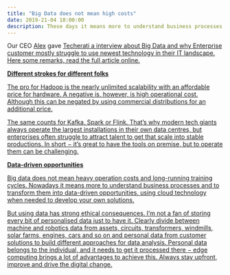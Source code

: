 ```yaml
---
title: "Big Data does not mean high costs"
date: 2019-21-04 18:00:00
description: These days it means more to understand business processes and to transform them into data-driven opportunities – using cloud technology when needed
---
```

Our CEO <a href="https://www.linkedin.com/in/alexanderalten/" target="_new">Alex</a> gave <a href="https://techerati.com" target="_new">Techerati</b> a interview about Big Data and why Enterprise customer mostly struggle to use newest technology in their IT landscape. Here some remarks, read the full <a href="https://techerati.com/features-hub/opinions/big-data-enterprise-it-eon-training/" target="_new">article</b> online.

__Different strokes for different folks__

The pro for Hadoop is the nearly unlimited scalability with an affordable price for hardware. A negative is, however, is high operational cost. Although this can be negated by using commercial distributions for an additional price.

The same counts for Kafka, Spark or Flink. That’s why modern tech giants always operate the largest installations in their own data centres, but enterprises often struggle to attract talent to get that scale into stable productions. In short − it’s great to have the tools on premise, but to operate them can be challenging.

__Data-driven opportunities__

Big data does not mean heavy operation costs and long-running training cycles. Nowadays it means more to understand business processes and to transform them into data-driven opportunities, using cloud technology when needed to develop your own solutions.

But using data has strong ethical consequences. I’m not a fan of storing every bit of personalised data just to have it. Clearly divide between machine and robotics data from assets, circuits, transformers, windmills, solar farms, engines, cars and so on and personal data from customer solutions to build different approaches for data analysis. Personal data belongs to the individual, and it needs to get it processed there − edge computing brings a lot of advantages to achieve this. Always stay upfront, improve and drive the digital change.

